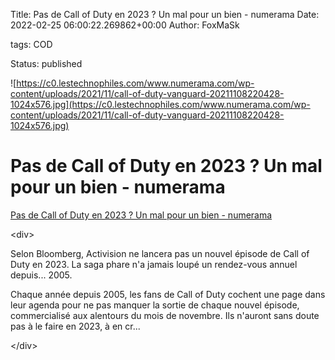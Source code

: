 Title: Pas de Call of Duty en 2023 ? Un mal pour un bien - numerama
Date: 2022-02-25 06:00:22.269862+00:00
Author: FoxMaSk 

tags: COD

Status: published


![https://c0.lestechnophiles.com/www.numerama.com/wp-content/uploads/2021/11/call-of-duty-vanguard-20211108220428-1024x576.jpg](https://c0.lestechnophiles.com/www.numerama.com/wp-content/uploads/2021/11/call-of-duty-vanguard-20211108220428-1024x576.jpg)


# Pas de Call of Duty en 2023 ? Un mal pour un bien - numerama

[Pas de Call of Duty en 2023 ? Un mal pour un bien - numerama](https://www.numerama.com/pop-culture/863737-pas-de-call-of-duty-en-2023-un-mal-pour-un-bien.html)

&lt;div&gt;

Selon Bloomberg, Activision ne lancera pas un nouvel épisode de Call of
Duty en 2023. La saga phare n&#39;a jamais loupé un rendez-vous annuel
depuis... 2005.

Chaque année depuis 2005, les fans de Call of Duty cochent une page dans
leur agenda pour ne pas manquer la sortie de chaque nouvel épisode,
commercialisé aux alentours du mois de novembre. Ils n&#39;auront sans doute
pas à le faire en 2023, à en cr...

&lt;/div&gt;
